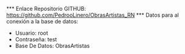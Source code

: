 *** Enlace Repositorio GITHUB: https://github.com/PedrooLinero/ObrasArtistas_RN
*** Datos para al conexión a la base de datos: 
   - Usuario: root
   - Contraseña: test
   - Base De Datos: ObrasArtistas
